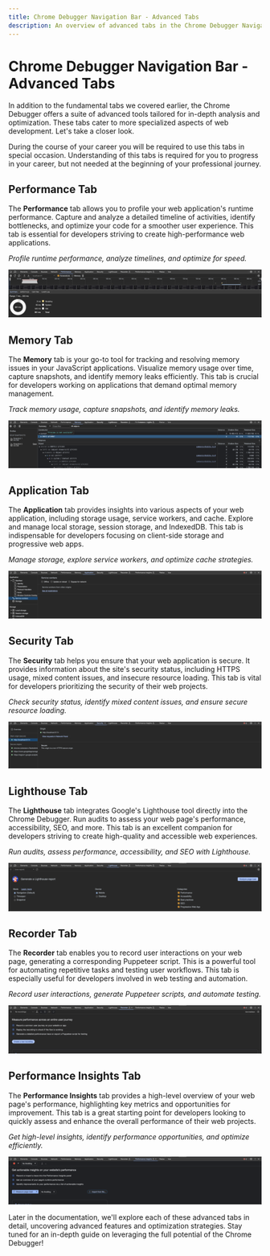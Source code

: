 ```yaml
---
title: Chrome Debugger Navigation Bar - Advanced Tabs
description: An overview of advanced tabs in the Chrome Debugger Navigation Bar, including Performance, Memory, Application, Security, Lighthouse, Recorder, and Performance Insights.
---
```


# Chrome Debugger Navigation Bar - Advanced Tabs

In addition to the fundamental tabs we covered earlier, the Chrome Debugger offers a suite of advanced tools tailored for in-depth analysis and optimization. These tabs cater to more specialized aspects of web development. Let's take a closer look.

During the course of your career you will be required to use this tabs in special occasion. Understanding of this tabs is required for you to progress in your career, but not needed at the beginning of your professional journey.

## Performance Tab

The **Performance** tab allows you to profile your web application's runtime performance. Capture and analyze a detailed timeline of activities, identify bottlenecks, and optimize your code for a smoother user experience. This tab is essential for developers striving to create high-performance web applications.

*Profile runtime performance, analyze timelines, and optimize for speed.*

![Performance Tab](/assets/tutorial/exploring-the-debugger-navigation-bar-2/pic1.png)

## Memory Tab

The **Memory** tab is your go-to tool for tracking and resolving memory issues in your JavaScript applications. Visualize memory usage over time, capture snapshots, and identify memory leaks efficiently. This tab is crucial for developers working on applications that demand optimal memory management.

*Track memory usage, capture snapshots, and identify memory leaks.*

![Memory Tab](/assets/tutorial/exploring-the-debugger-navigation-bar-2/pic2.png)

## Application Tab

The **Application** tab provides insights into various aspects of your web application, including storage usage, service workers, and cache. Explore and manage local storage, session storage, and IndexedDB. This tab is indispensable for developers focusing on client-side storage and progressive web apps.

*Manage storage, explore service workers, and optimize cache strategies.*

![Application Tab](/assets/tutorial/exploring-the-debugger-navigation-bar-2/pic3.png)

## Security Tab

The **Security** tab helps you ensure that your web application is secure. It provides information about the site's security status, including HTTPS usage, mixed content issues, and insecure resource loading. This tab is vital for developers prioritizing the security of their web projects.

*Check security status, identify mixed content issues, and ensure secure resource loading.*

![Security Tab](/assets/tutorial/exploring-the-debugger-navigation-bar-2/pic4.png)

## Lighthouse Tab

The **Lighthouse** tab integrates Google's Lighthouse tool directly into the Chrome Debugger. Run audits to assess your web page's performance, accessibility, SEO, and more. This tab is an excellent companion for developers striving to create high-quality and accessible web experiences.

*Run audits, assess performance, accessibility, and SEO with Lighthouse.*

![Lighthouse Tab](/assets/tutorial/exploring-the-debugger-navigation-bar-2/pic5.png)

## Recorder Tab

The **Recorder** tab enables you to record user interactions on your web page, generating a corresponding Puppeteer script. This is a powerful tool for automating repetitive tasks and testing user workflows. This tab is especially useful for developers involved in web testing and automation.

*Record user interactions, generate Puppeteer scripts, and automate testing.*

![Recorder Tab](/assets/tutorial/exploring-the-debugger-navigation-bar-2/pic6.png)

## Performance Insights Tab

The **Performance Insights** tab provides a high-level overview of your web page's performance, highlighting key metrics and opportunities for improvement. This tab is a great starting point for developers looking to quickly assess and enhance the overall performance of their web projects.

*Get high-level insights, identify performance opportunities, and optimize efficiently.*

![Performance Insights Tab](/assets/tutorial/exploring-the-debugger-navigation-bar-2/pic7.png)

Later in the documentation, we'll explore each of these advanced tabs in detail, uncovering advanced features and optimization strategies. Stay tuned for an in-depth guide on leveraging the full potential of the Chrome Debugger!
